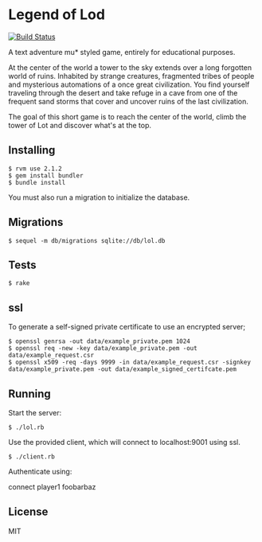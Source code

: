 # Legend of Lod #

[![Build Status](https://travis-ci.org/ajduncan/lol.svg)](https://travis-ci.org/ajduncan/lol)

A text adventure mu* styled game, entirely for educational purposes.

At the center of the world a tower to the sky extends over
a long forgotten world of ruins.  Inhabited by strange creatures,
fragmented tribes of people and mysterious automations of a once
great civilization.  You find yourself traveling through the
desert and take refuge in a cave from one of the frequent sand
storms that cover and uncover ruins of the last civilization.

The goal of this short game is to reach the center of the world,
climb the tower of Lot and discover what's at the top.

## Installing ##

    $ rvm use 2.1.2
    $ gem install bundler
    $ bundle install

You must also run a migration to initialize the database.

## Migrations ##

    $ sequel -m db/migrations sqlite://db/lol.db

## Tests ##

    $ rake

## ssl ##

To generate a self-signed private certificate to use an encrypted server;

    $ openssl genrsa -out data/example_private.pem 1024
    $ openssl req -new -key data/example_private.pem -out data/example_request.csr
    $ openssl x509 -req -days 9999 -in data/example_request.csr -signkey data/example_private.pem -out data/example_signed_certifcate.pem

## Running ##

Start the server:

    $ ./lol.rb

Use the provided client, which will connect to localhost:9001 using ssl.

    $ ./client.rb

Authenticate using:

connect player1 foobarbaz

## License ##

MIT
